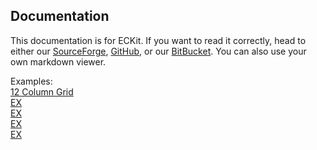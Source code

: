 Documentation
-

This documentation is for ECKit. If you want to read it correctly, head to either our [SourceForge](http://eckit-framework.sourceforge.net), [GitHub](https://github.com/ecwebservices/eckit), or our [BitBucket](https://bitbucket.org/ecwebservices/eckit/). You can also use your own markdown viewer.

Examples: <br />
[12 Column Grid](12.md)<br />
[EX](./ex.md)<br />
[EX](./ex.md)<br />
[EX](./ex.md)<br />
[EX](./ex.md)<br />